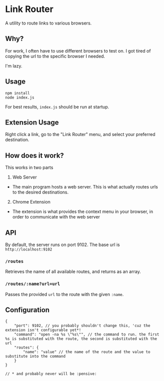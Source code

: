 # Link Router

A utility to route links to various browsers.

## Why?

For work, I often have to use different browsers to test on. I got tired of copying the url to the specific browser I needed.

I'm lazy.

## Usage

```
npm install
node index.js
```

For best results, `index.js` should be run at startup.

## Extension Usage

Right click a link, go to the "Link Router" menu, and select your preferred destination.

## How does it work?

This works in two parts

1. Web Server
  - The main program hosts a web server. This is what actually routes urls to the desired destinations.
2. Chrome Extension
  - The extension is what provides the context menu in your browser, in order to communicate with the web server

## API

By default, the server runs on port 9102. The base url is `http://localhost:9102`

### `/routes`

Retrieves the name of all available routes, and returns as an array.

### `/routes/:name?url=url`

Passes the provided `url` to the route with the given `:name`.

## Configuration

```jsonc
{
    "port": 9102, // you probably shouldn't change this, 'cuz the extension isn't configurable yet*!
    "command": "open -na %s \"%s\"", // the command to run. the first %s is substituted with the route, the second is substituted with the url
    "routes": {
        "name": "value" // the name of the route and the value to substitute into the command
    }
}

// * and probably never will be :pensive:
```

